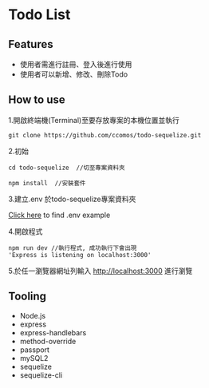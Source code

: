 # Todo List

## Features
 - 使用者需進行註冊、登入後進行使用
 - 使用者可以新增、修改、刪除Todo

## How to use
1.開啟終端機(Terminal)至要存放專案的本機位置並執行

```
git clone https://github.com/ccomos/todo-sequelize.git
```

2.初始

```
cd todo-sequelize  //切至專案資料夾
```

```
npm install  //安裝套件
```

3.建立.env 於todo-sequelize專案資料夾

[Click here](https://github.com/ccomos/todo-sequelize/blob/master/.env.example) to find .env example

4.開啟程式

```
npm run dev //執行程式, 成功執行下會出現 
'Express is listening on localhost:3000'
```

5.於任一瀏覽器網址列輸入 [http://localhost:3000](http://localhost:3000) 進行瀏覽

## Tooling
- Node.js
- express
- express-handlebars
- method-override
- passport
- mySQL2
- sequelize
- sequelize-cli

